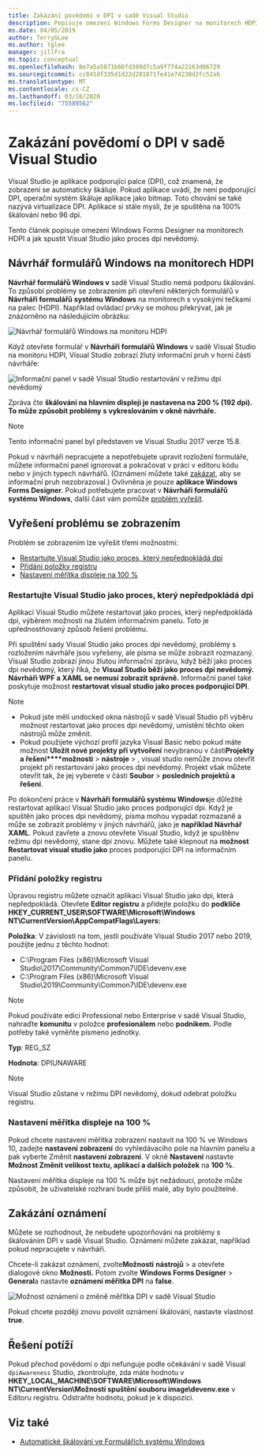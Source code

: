 ```yaml
---
title: Zakázání povědomí o DPI v sadě Visual Studio
description: Popisuje omezení Windows Forms Designer na monitorech HDPI a jak spustit Visual Studio jako proces dpi nevědomý.
ms.date: 04/05/2019
author: TerryGLee
ms.author: tglee
manager: jillfra
ms.topic: conceptual
ms.openlocfilehash: 8e7a5a5871b66fd388d7c5a9f774a22163d06729
ms.sourcegitcommit: cc841df335d1d22d281871fe41e74238d2fc52a6
ms.translationtype: MT
ms.contentlocale: cs-CZ
ms.lasthandoff: 03/18/2020
ms.locfileid: "75589562"
---
```

# <a name="disable-dpi-awareness-in-visual-studio"></a>Zakázání povědomí o DPI v sadě Visual Studio

Visual Studio je aplikace podporující palce (DPI), což znamená, že zobrazení se automaticky škáluje. Pokud aplikace uvádí, že není podporující DPI, operační systém škáluje aplikace jako bitmap. Toto chování se také nazývá virtualizace DPI. Aplikace si stále myslí, že je spuštěna na 100% škálování nebo 96 dpi.

Tento článek popisuje omezení Windows Forms Designer na monitorech HDPI a jak spustit Visual Studio jako proces dpi nevědomý.

## <a name="windows-forms-designer-on-hdpi-monitors"></a>Návrhář formulářů Windows na monitorech HDPI

**Návrhář formulářů Windows v** sadě Visual Studio nemá podporu škálování. To způsobí problémy se zobrazením při otevření některých formulářů v **Návrháři formulářů systému Windows** na monitorech s vysokými tečkami na palec (HDPI). Například ovládací prvky se mohou překrývat, jak je znázorněno na následujícím obrázku:

![Návrhář formulářů Windows na monitoru HDPI](./media/win-forms-designer-hdpi.png)

Když otevřete formulář v **Návrháři formulářů Windows** v sadě Visual Studio na monitoru HDPI, Visual Studio zobrazí žlutý informační pruh v horní části návrháře:

![Informační panel v sadě Visual Studio restartování v režimu dpi nevědomý](./media/scaling-gold-bar.png)

Zpráva čte **škálování na hlavním displeji je nastavena na 200 % (192 dpi). To může způsobit problémy s vykreslováním v okně návrháře.**

> [!NOTE]
> Tento informační panel byl představen ve Visual Studiu 2017 verze 15.8.

Pokud v návrháři nepracujete a nepotřebujete upravit rozložení formuláře, můžete informační panel ignorovat a pokračovat v práci v editoru kódu nebo v jiných typech návrhářů. (Oznámení můžete také [zakázat,](#disable-notifications) aby se informační pruh nezobrazoval.) Ovlivněna je pouze **aplikace Windows Forms Designer.** Pokud potřebujete pracovat v **Návrháři formulářů systému Windows**, další část vám pomůže [problém vyřešit](#to-resolve-the-display-problem).

## <a name="to-resolve-the-display-problem"></a>Vyřešení problému se zobrazením

Problém se zobrazením lze vyřešit třemi možnostmi:

- [Restartujte Visual Studio jako proces, který nepředpokládá dpi](#restart-visual-studio-as-a-dpi-unaware-process)
- [Přidání položky registru](#add-a-registry-entry)
- [Nastavení měřítka displeje na 100 %](#set-your-display-scaling-setting-to-100)

### <a name="restart-visual-studio-as-a-dpi-unaware-process"></a>Restartujte Visual Studio jako proces, který nepředpokládá dpi

Aplikaci Visual Studio můžete restartovat jako proces, který nepředpokládá dpi, výběrem možnosti na žlutém informačním panelu. Toto je upřednostňovaný způsob řešení problému.

Při spuštění sady Visual Studio jako proces dpi nevědomý, problémy s rozložením návrháře jsou vyřešeny, ale písma se může zobrazit rozmazaný. Visual Studio zobrazí jinou žlutou informační zprávu, když běží jako proces dpi nevědomý, který říká, že **Visual Studio běží jako proces dpi nevědomý. Návrháři WPF a XAML se nemusí zobrazit správně.** Informační panel také poskytuje možnost **restartovat visual studio jako proces podporující DPI**.

> [!NOTE]
> - Pokud jste měli undocked okna nástrojů v sadě Visual Studio při výběru možnost restartovat jako proces dpi nevědomý, umístění těchto oken nástrojů může změnit.
> - Pokud použijete výchozí profil jazyka Visual Basic nebo pokud máte možnost **Uložit nové projekty při vytvoření** nevybranou v části**Projekty a řešení****možnosti** >  **nástroje** > , visual studio nemůže znovu otevřít projekt při restartování jako proces dpi nevědomý. Projekt však můžete otevřít tak, že jej vyberete v části **Soubor** > **posledních projektů a řešení**.

Po dokončení práce v **Návrháři formulářů systému Windows**je důležité restartovat aplikaci Visual Studio jako proces podporující dpi. Když je spuštěn jako proces dpi nevědomý, písma mohou vypadat rozmazaně a může se zobrazit problémy v jiných návrhářů, jako je **například Návrhář XAML**. Pokud zavřete a znovu otevřete Visual Studio, když je spuštěnv režimu dpi nevědomý, stane dpi znovu. Můžete také klepnout na **možnost Restartovat visual studio jako** proces podporující DPI na informačním panelu.

### <a name="add-a-registry-entry"></a>Přidání položky registru

Úpravou registru můžete označit aplikaci Visual Studio jako dpi, která nepředpokládá. Otevřete **Editor registru** a přidejte položku do **podklíče HKEY_CURRENT_USER\SOFTWARE\Microsoft\Windows NT\CurrentVersion\AppCompatFlags\Layers:**

**Položka**: V závislosti na tom, jestli používáte Visual Studio 2017 nebo 2019, použijte jednu z těchto hodnot:

- C:\Program Files (x86)\Microsoft Visual Studio\2017\Community\Common7\IDE\devenv.exe
- C:\Program Files (x86)\Microsoft Visual Studio\2019\Community\Common7\IDE\devenv.exe

> [!NOTE]
> Pokud používáte edici Professional nebo Enterprise v sadě Visual Studio, nahraďte **komunitu** v položce **profesionálem** nebo **podnikem.** Podle potřeby také vyměňte písmeno jednotky.

**Typ**: REG_SZ

**Hodnota**: DPIUNAWARE

> [!NOTE]
> Visual Studio zůstane v režimu DPI nevědomý, dokud odebrat položku registru.

### <a name="set-your-display-scaling-setting-to-100"></a>Nastavení měřítka displeje na 100 %

Pokud chcete nastavení měřítka zobrazení nastavit na 100 % ve Windows 10, zadejte **nastavení zobrazení** do vyhledávacího pole na hlavním panelu a pak vyberte Změnit **nastavení zobrazení**. V okně **Nastavení** nastavte **Možnost Změnit velikost textu, aplikací a dalších položek** na **100 %**.

Nastavení měřítka displeje na 100 % může být nežádoucí, protože může způsobit, že uživatelské rozhraní bude příliš malé, aby bylo použitelné.

## <a name="disable-notifications"></a>Zakázání oznámení

Můžete se rozhodnout, že nebudete upozorňováni na problémy s škálováním DPI v sadě Visual Studio. Oznámení můžete zakázat, například pokud nepracujete v návrháři.

Chcete-li zakázat oznámení, zvolte**Možnosti** **nástrojů** > a otevřete dialogové okno **Možnosti.** Potom zvolte **Windows Forms Designer** > **General**a nastavte **oznámení měřítka DPI** na **false**.

![Možnost oznámení o změně měřítka DPI v sadě Visual Studio](./media/notifications-option.png)

Pokud chcete později znovu povolit oznámení škálování, nastavte vlastnost **true**.

## <a name="troubleshoot"></a>Řešení potíží

Pokud přechod povědomí o dpi nefunguje podle očekávání v sadě Visual `dpiAwareness` Studio, zkontrolujte, zda máte hodnotu v **HKEY_LOCAL_MACHINE\SOFTWARE\Microsoft\Windows NT\CurrentVersion\Možnosti spuštění souboru image\devenv.exe** v Editoru registru. Odstraňte hodnotu, pokud je k dispozici.

## <a name="see-also"></a>Viz také

- [Automatické škálování ve Formulářích systému Windows](/dotnet/framework/winforms/automatic-scaling-in-windows-forms)
